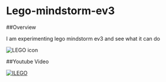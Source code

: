 Lego-mindstorm-ev3
===================



##Overview

I am experimenting lego mindstorm ev3 and see what it can do

![LEGO icon](https://raw.githubusercontent.com/TokyoBirdy/lego-mindstorm-ev3-/master/lego.png)

##Youtube Video

[![ILEGO](https://raw.githubusercontent.com/TokyoBirdy/lego-mindstorm-ev3-/master/youtubelogo.png)](https://www.youtube.com/watch?v=gk49R2ObBdw&feature=youtu.be)
